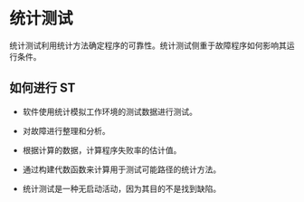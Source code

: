 # 统计测试

统计测试利用统计方法确定程序的可靠性。统计测试侧重于故障程序如何影响其运行条件。

## 如何进行 ST

* 软件使用统计模拟工作环境的测试数据进行测试。

* 对故障进行整理和分析。

* 根据计算的数据，计算程序失败率的估计值。

* 通过构建代数函数来计算用于测试可能路径的统计方法。

* 统计测试是一种无启动活动，因为其目的不是找到缺陷。
